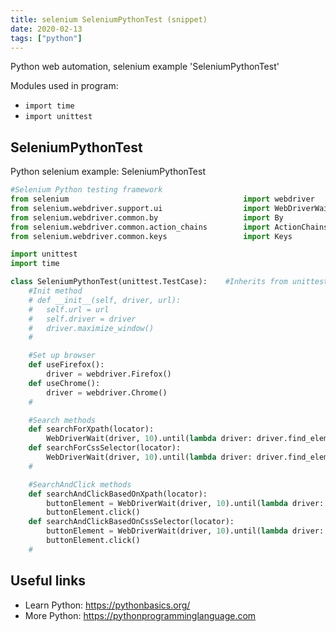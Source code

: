 ```yaml
---
title: selenium SeleniumPythonTest (snippet)
date: 2020-02-13
tags: ["python"]
---
```

Python web automation, selenium example 'SeleniumPythonTest'


Modules used in program: 
* `import time`
* `import unittest`

## SeleniumPythonTest

Python selenium example: SeleniumPythonTest

```python
#Selenium Python testing framework
from selenium                                       import webdriver
from selenium.webdriver.support.ui                  import WebDriverWait
from selenium.webdriver.common.by                   import By
from selenium.webdriver.common.action_chains        import ActionChains
from selenium.webdriver.common.keys                 import Keys

import unittest
import time

class SeleniumPythonTest(unittest.TestCase):	#Inherits from unittest.TestCase
	#Init method
	# def __init__(self, driver, url):
	# 	self.url = url
	# 	self.driver = driver
	# 	driver.maximize_window()
	#

	#Set up browser
	def useFirefox():
		driver = webdriver.Firefox()
	def useChrome():
		driver = webdriver.Chrome()
	#

	#Search methods
	def searchForXpath(locator):
		WebDriverWait(driver, 10).until(lambda driver: driver.find_element_by_xpath(locator))
	def searchForCssSelector(locator):
		WebDriverWait(driver, 10).until(lambda driver: driver.find_element_by_css_selector(locator))
	#

	#SearchAndClick methods
	def searchAndClickBasedOnXpath(locator):
		buttonElement = WebDriverWait(driver, 10).until(lambda driver: driver.find_element_by_xpath(locator))	#Searches based on xpath
		buttonElement.click()
	def searchAndClickBasedOnCssSelector(locator):
		buttonElement = WebDriverWait(driver, 10).until(lambda driver: driver.find_element_by_css_selector(locator))	#Searches based on CSS selector
		buttonElement.click()
	#

```

## Useful links

- Learn Python: https://pythonbasics.org/
- More Python: https://pythonprogramminglanguage.com
